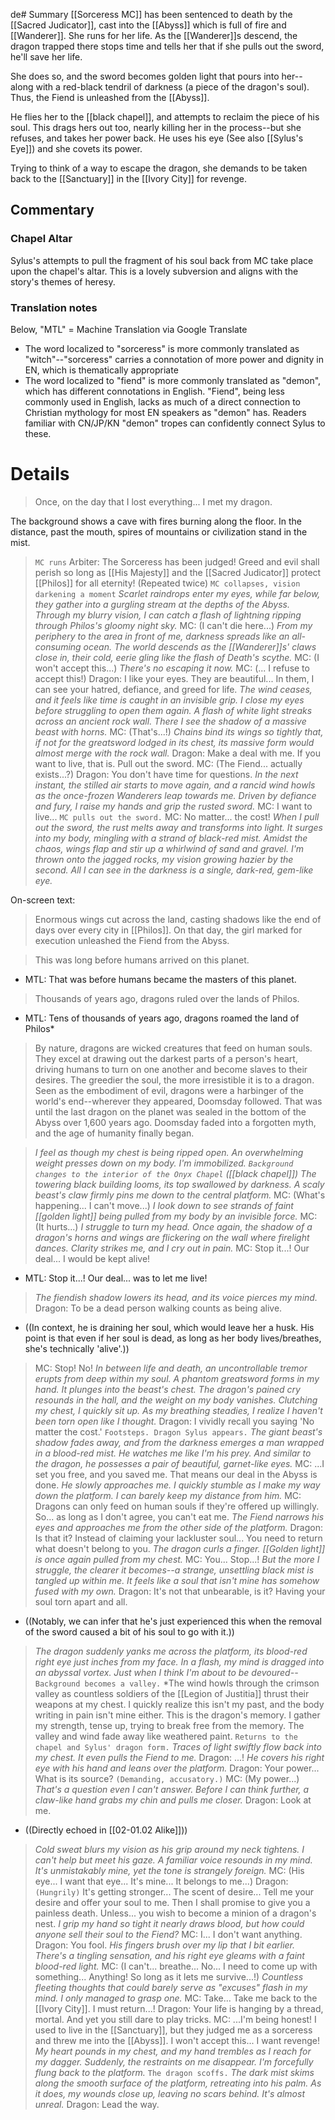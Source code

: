 de# Summary
[[Sorceress MC]] has been sentenced to death by the [[Sacred Judicator]], cast into the [[Abyss]] which is full of fire and [[Wanderer]]. She runs for her life. As the [[Wanderer]]s descend, the dragon trapped there stops time and tells her that if she pulls out the sword, he'll save her life.

She does so, and the sword becomes golden light that pours into her--along with a red-black tendril of darkness (a piece of the dragon's soul). Thus, the Fiend is unleashed from the [[Abyss]].

He flies her to the [[black chapel]], and attempts to reclaim the piece of his soul. This drags hers out too, nearly killing her in the process--but she refuses, and takes her power back. He uses his eye (See also [[Sylus's Eye]]) and she covets its power.

Trying to think of a way to escape the dragon, she demands to be taken back to the [[Sanctuary]] in the [[Ivory City]] for revenge.

## Commentary

### Chapel Altar
Sylus's attempts to pull the fragment of his soul back from MC take place upon the chapel's altar. This is a lovely subversion and aligns with the story's themes of heresy.

### Translation notes
Below, "MTL" = Machine Translation via Google Translate

* The word localized to "sorceress" is more commonly translated as "witch"--"sorceress" carries a connotation of more power and dignity in EN, which is thematically appropriate
* The word localized to "fiend" is more commonly translated as "demon", which has different connotations in English. "Fiend", being less commonly used in English, lacks as much of a direct connection to Christian mythology for most EN speakers as "demon" has. Readers familiar with CN/JP/KN "demon" tropes can confidently connect Sylus to these.

# Details
> Once, on the day that I lost everything... I met my dragon.

The background shows a cave with fires burning along the floor. In the distance, past the mouth, spires of mountains or civilization stand in the mist.

> `MC runs`
> Arbiter: The Sorceress has been judged! Greed and evil shall perish so long as [[His Majesty]] and the [[Sacred Judicator]] protect [[Philos]] for all eternity! (Repeated twice)
> `MC collapses, vision darkening a moment`
> *Scarlet raindrops enter my eyes, while far below, they gather into a gurgling stream at the depths of the Abyss. Through my blurry vision, I can catch a flash of lightning ripping through Philos's gloomy night sky.*
> MC: (I can't die here...)
> *From my periphery to the area in front of me, darkness spreads like an all-consuming ocean. The world descends as the [[Wanderer]]s' claws close in, their cold, eerie gling like the flash of Death's scythe.*
> MC: (I won't accept this...)
> *There's no escaping it now.*
> MC: (... I refuse to accept this!)
> Dragon: I like your eyes. They are beautiful... In them, I can see your hatred, defiance, and greed for life.
> *The wind ceases, and it feels like time is caught in an invisible grip. I close my eyes before struggling to open them again. A flash of white light streaks across an ancient rock wall. There I see the shadow of a massive beast with horns.*
> MC: (That's...!)
> *Chains bind its wings so tightly that, if not for the greatsword lodged in its chest, its massive form would almost merge with the rock wall.*
> Dragon: Make a deal with me. If you want to live, that is. Pull out the sword.
> MC: (The Fiend... actually exists...?)
> Dragon: You don't have time for questions.
> *In the next instant, the stilled air starts to move again, and a rancid wind howls as the once-frozen Wanderers leap towards me.*
> *Driven by defiance and fury, I raise my hands and grip the rusted sword.*
> MC: I want to live...
> `MC pulls out the sword.`
> MC: No matter... the cost!
> *When I pull out the sword, the rust melts away and transforms into light. It surges into my body, mingling with a strand of black-red mist.*
> *Amidst the chaos, wings flap and stir up a whirlwind of sand and gravel. I'm thrown onto the jagged rocks, my vision growing hazier by the second. All I can see in the darkness is a single, dark-red, gem-like eye.*

On-screen text:
> Enormous wings cut across the land, casting shadows like the end of days over every city in [[Philos]]. On that day, the girl marked for execution unleashed the Fiend from the Abyss.

> This was long before humans arrived on this planet.
* MTL: That was before humans became the masters of this planet.

> Thousands of years ago, dragons ruled over the lands of Philos.
* MTL: Tens of thousands of years ago, dragons roamed the land of Philos*

> By nature, dragons are wicked creatures that feed on human souls. They excel at drawing out the darkest parts of a person's heart, driving humans to turn on one another and become slaves to their desires. The greedier the soul, the more irresistible it is to a dragon.
> Seen as the embodiment of evil, dragons were a harbinger of the world's end--wherever they appeared, Doomsday followed.
> That was until the last dragon on the planet was sealed in the bottom of the Abyss over 1,600 years ago.
> Doomsday faded into a forgotten myth, and the age of humanity finally began.

> *I feel as though my chest is being ripped open. An overwhelming weight presses down on my body. I'm immobilized.
> `Background changes to the interior of the Onyx Chapel`  ([[black chapel]])
> The towering black building looms, its top swallowed by darkness. A scaly beast's claw firmly pins me down to the central platform.*
> MC: (What's happening... I can't move...)
> *I look down to see strands of faint [[golden light]] being pulled from my body by an invisible force.*
> MC: (It hurts...)
> *I struggle to turn my head. Once again, the shadow of a dragon's horns and wings are flickering on the wall where firelight dances. Clarity strikes me, and I cry out in pain.*
> MC: Stop it...! Our deal... I would be kept alive!
* MTL: Stop it...! Our deal... was to let me live!
> *The fiendish shadow lowers its head, and its voice pierces my mind.*
> Dragon: To be a dead person walking counts as being alive.
* ((In context, he is draining her soul, which would leave her a husk. His point is that even if her soul is dead, as long as her body lives/breathes, she's technically 'alive'.))
> MC: Stop! No!
> *In between life and death, an uncontrollable tremor erupts from deep within my soul. A phantom greatsword forms in my hand. It plunges into the beast's chest.*
> *The dragon's pained cry resounds in the hall, and the weight on my body vanishes. Clutching my chest, I quickly sit up.
> As my breathing steadies, I realize I haven't been torn open like I thought.*
> Dragon: I vividly recall you saying 'No matter the cost.'
> `Footsteps. Dragon Sylus appears.`
> *The giant beast's shadow fades away, and from the darkness emerges a man wrapped in a blood-red mist. He watches me like I'm his prey. And similar to the dragon, he possesses a pair of beautiful, garnet-like eyes.*
> MC: ...I set you free, and you saved me. That means our deal in the Abyss is done.
> *He slowly approaches me. I quickly stumble as I make my way down the platform. I can barely keep my distance from him.*
> MC: Dragons can only feed on human souls if they're offered up willingly. So... as long as I don't agree, you can't eat me.
> *The Fiend narrows his eyes and approaches me from the other side of the platform.*
> Dragon: Is that it? Instead of claiming your lackluster soul... You need to return what doesn't belong to you.
> *The dragon curls a finger. [[Golden light]] is once again pulled from my chest.*
> MC: You... Stop...!
> *But the more I struggle, the clearer it becomes--a strange, unsettling black mist is tangled up within me. It feels like a soul that isn't mine has somehow fused with my own.*
> Dragon: It's not that unbearable, is it? Having your soul torn apart and all.
* ((Notably, we can infer that he's just experienced this when the removal of the sword caused a bit of his soul to go with it.))
> *The dragon suddenly yanks me across the platform, its blood-red right eye just inches from my face. In a flash, my mind is dragged into an abyssal vortex. Just when I think I'm about to be devoured--*
> `Background becomes a valley.`
> *The wind howls through the crimson valley as countless soldiers of the [[Legion of Justitia]] thrust their weapons at my chest.
> I quickly realize this isn't my past, and the body writing in pain isn't mine either. This is the dragon's memory.
> I gather my strength, tense up, trying to break free from the memory. The valley and wind fade away like weathered paint.
> `Returns to the chapel and Sylus' dragon form.`
> *Traces of light swiftly flow back into my chest. It even pulls the Fiend to me.*
> Dragon: ...!
> *He covers his right eye with his hand and leans over the platform.*
> Dragon: Your power... What is its source? `(Demanding, accusatory.)`
> MC: (My power...)
> *That's a question even I can't answer. Before I can think further, a claw-like hand grabs my chin and pulls me closer.*
> Dragon: Look at me.
* ((Directly echoed in [[02-01.02 Alike]]))
> *Cold sweat blurs my vision as his grip around my neck tightens. I can't help but meet his gaze. A familiar voice resounds in my mind. It's unmistakably mine, yet the tone is strangely foreign.*
> MC: (His eye... I want that eye... It's mine... It belongs to me...)
> Dragon: `(Hungrily)` It's getting stronger... The scent of desire... Tell me your desire and offer your soul to me. Then I shall promise to give you a painless death. Unless... you wish to become a minion of a dragon's nest.
> *I grip my hand so tight it nearly draws blood, but how could anyone sell their soul to the Fiend?*
> MC: I... I don't want anything.
> Dragon: You fool.
> *His fingers brush over my lip that I bit earlier. There's a tingling sensation, and his right eye gleams with a faint blood-red light.*
> MC: (I can't... breathe... No... I need to come up with something... Anything! So long as it lets me survive...!)
> *Countless fleeting thoughts that could barely serve as "excuses" flash in my mind. I only managed to grasp one.*
> MC: Take... Take me back to the [[Ivory City]]. I must return...!
> Dragon: Your life is hanging by a thread, mortal. And yet you still dare to play tricks.
> MC: ...I'm being honest! I used to live in the [[Sanctuary]], but they judged me as a sorceress and threw me into the [[Abyss]]. I won't accept this... I want revenge!
> *My heart pounds in my chest, and my hand trembles as I reach for my dagger. Suddenly, the restraints on me disappear. I'm forcefully flung back to the platform.*
> `The dragon scoffs.`
> *The dark mist skims along the smooth surface of the platform, retreating into his palm. As it does, my wounds close up, leaving no scars behind. It's almost unreal.*
> Dragon: Lead the way.
